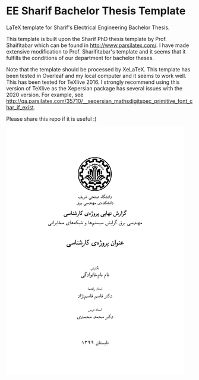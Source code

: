# EE Sharif Bachelor Thesis Template
LaTeX template for Sharif's Electrical Engineering Bachelor Thesis. 

This template is built upon the Sharif PhD thesis template by Prof. Shaifitabar which can be found in http://www.parsilatex.com/. I have made extensive modification to Prof. Sharifitabar's template and it seems that it fulfills the conditions of our department for bachelor theses.


Note that the template should be processed by XeLaTeX. This template has been tested in Overleaf and my local computer and it seems to work well. This has been tested for TeXlive 2016. I strongly recommend using this version of TeXlive as the Xepersian package has several issues with the 2020 version. For example, see http://qa.parsilatex.com/35710/__xepersian_mathsdigitspec_primitive_font_char_if_exist.


Please share this repo if it is useful :)

![alt text](https://github.com/bemoniri/EESharifBachelorThesis/blob/main/firstpage-output.png?raw=true)



